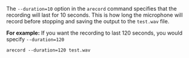 The `--duration=10` option in the `arecord` command specifies that the recording will last for 10 seconds. This is how long the microphone will record before stopping and saving the output to the `test.wav` file.

**For example:**
If you want the recording to last 120 seconds, you would specify `--duration=120`
```shell
arecord --duration=120 test.wav
```
